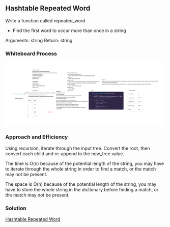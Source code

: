 ## Hashtable Repeated Word

Write a function called repeated_word

- Find the first word to occur more than once in a string

Arguments: string
Return: string

### Whiteboard Process

![Hashtable Repeated Word](hashmap_repeated_word_whiteboard.jpg)

### Approach and Efficiency

Using recursion, iterate through the input tree. Convert the root, then convert each child and re-append to the new_tree value.

The time is O(n) because of the potential length of the string, you may have to iterate through the whole string in order to find a match, or the match may not be present.

The space is O(n) because of the potential length of the string, you may have to store the whole string in the dictionary before finding a match, or the match may not be present.


### Solution

[Hashtable Repeated Word](hashtable_repeated_word_whiteboard.jpg)
